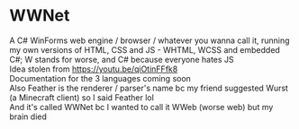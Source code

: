 # WWNet
A C# WinForms web engine / browser / whatever you wanna call it, running my own versions of HTML, CSS and JS - WHTML, WCSS and embedded C#; W stands for worse, and C# because everyone hates JS<br />
Idea stolen from https://youtu.be/qiOtinFFfk8<br />
Documentation for the 3 languages coming soon<br />
Also Feather is the renderer / parser's name bc my friend suggested Wurst (a Minecraft client) so I said Feather lol<br />
And it's called WWNet bc I wanted to call it WWeb (worse web) but my brain died